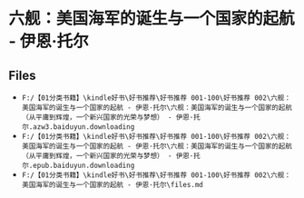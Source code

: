 # 六舰：美国海军的诞生与一个国家的起航 - 伊恩·托尔

## Files

- `F:/【01分类书籍】\kindle好书\好书推荐\好书推荐 001-100\好书推荐 002\六舰：美国海军的诞生与一个国家的起航 - 伊恩·托尔\六舰：美国海军的诞生与一个国家的起航（从平庸到辉煌，一个新兴国家的光荣与梦想） - 伊恩·托尔.azw3.baiduyun.downloading`
- `F:/【01分类书籍】\kindle好书\好书推荐\好书推荐 001-100\好书推荐 002\六舰：美国海军的诞生与一个国家的起航 - 伊恩·托尔\六舰：美国海军的诞生与一个国家的起航（从平庸到辉煌，一个新兴国家的光荣与梦想） - 伊恩·托尔.epub.baiduyun.downloading`
- `F:/【01分类书籍】\kindle好书\好书推荐\好书推荐 001-100\好书推荐 002\六舰：美国海军的诞生与一个国家的起航 - 伊恩·托尔\files.md`
